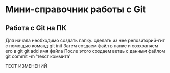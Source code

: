 # Мини-справочник работы с Git
## Работа с Git на ПК
Для начала необходимо создать папку. сделать из нее репозиторий-гит с помощью команд
git init
Затем создаем файл в папке и созхраняем его в git 
git add имя файла
После этого создаем ветвь с данным файлом
git commit -m 'текст коммита'


ТЕСТ ИЗМЕНЕНИЙ
